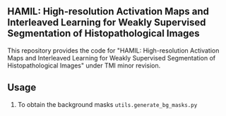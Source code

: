 ## HAMIL: High-resolution Activation Maps and Interleaved Learning for Weakly Supervised Segmentation of Histopathological Images

This repository provides the code for "HAMIL: High-resolution Activation Maps and Interleaved Learning for Weakly Supervised Segmentation of Histopathological Images"
under TMI minor revision.

## Usage
1. To obtain the background masks
```utils.generate_bg_masks.py```
